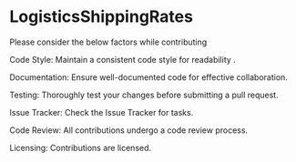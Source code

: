# LogisticsShippingRates
Please consider the below factors while contributing

Code Style:
Maintain a consistent code style for readability .

Documentation:
Ensure well-documented code for effective collaboration.

Testing:
Thoroughly test your changes before submitting a pull request.

Issue Tracker:
Check the Issue Tracker for tasks.

Code Review:
All contributions undergo a code review process.

Licensing:
Contributions are licensed.
